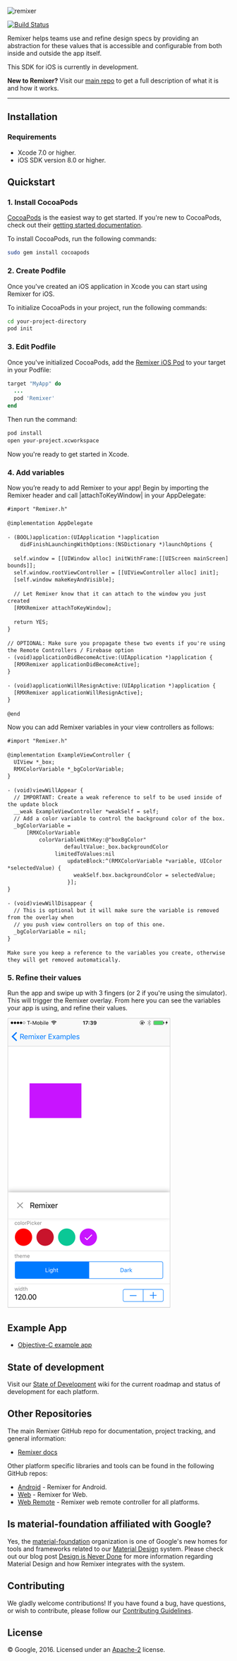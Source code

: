 ![remixer](https://cdn.rawgit.com/material-foundation/material-remixer/master/docs/assets/lockup_remixer_icon_horizontal_dark_small.svg)

[![Build Status](https://travis-ci.org/material-foundation/material-remixer-ios.svg?branch=develop)](https://travis-ci.org/material-foundation/material-remixer-ios)

Remixer helps teams use and refine design specs by providing an abstraction for these values that is accessible and configurable from both inside and outside the app itself.

This SDK for iOS is currently in development.

**New to Remixer?** Visit our [main repo](https://github.com/material-foundation/material-remixer) to get a full description of what it is and how it works.
- - -

## Installation

### Requirements

- Xcode 7.0 or higher.
- iOS SDK version 8.0 or higher.

## Quickstart

### 1. Install CocoaPods

[CocoaPods](https://cocoapods.org/) is the easiest way to get started. If you're new to CocoaPods,
check out their [getting started documentation](https://guides.cocoapods.org/using/getting-started.html).

To install CocoaPods, run the following commands:

~~~ bash
sudo gem install cocoapods
~~~

### 2. Create Podfile

Once you've created an iOS application in Xcode you can start using Remixer for iOS.

To initialize CocoaPods in your project, run the following commands:

~~~ bash
cd your-project-directory
pod init
~~~

### 3. Edit Podfile

Once you've initialized CocoaPods, add the [Remixer iOS Pod](https://cocoapods.org/pods/Remixer)
to your target in your Podfile:

~~~ ruby
target "MyApp" do
  ...
  pod 'Remixer'
end
~~~

Then run the command:

~~~ bash
pod install
open your-project.xcworkspace
~~~

Now you're ready to get started in Xcode.

### 4. Add variables

Now you’re ready to add Remixer to your app! Begin by importing the Remixer header and call |attachToKeyWindow| in your AppDelegate:

~~~ objc
#import "Remixer.h"

@implementation AppDelegate

- (BOOL)application:(UIApplication *)application
    didFinishLaunchingWithOptions:(NSDictionary *)launchOptions {

  self.window = [[UIWindow alloc] initWithFrame:[[UIScreen mainScreen] bounds]];
  self.window.rootViewController = [[UIViewController alloc] init];
  [self.window makeKeyAndVisible];
  
  // Let Remixer know that it can attach to the window you just created
  [RMXRemixer attachToKeyWindow];

  return YES;
}

// OPTIONAL: Make sure you propagate these two events if you're using the Remote Controllers / Firebase option
- (void)applicationDidBecomeActive:(UIApplication *)application {
  [RMXRemixer applicationDidBecomeActive];
}

- (void)applicationWillResignActive:(UIApplication *)application {
  [RMXRemixer applicationWillResignActive];
}

@end
~~~

Now you can add Remixer variables in your view controllers as follows:

~~~ objc
#import "Remixer.h"

@implementation ExampleViewController {
  UIView *_box;
  RMXColorVariable *_bgColorVariable;
}

- (void)viewWillAppear {
  // IMPORTANT: Create a weak reference to self to be used inside of the update block
  __weak ExampleViewController *weakSelf = self;
  // Add a color variable to control the background color of the box.  
  _bgColorVariable =
      [RMXColorVariable
          colorVariableWithKey:@"boxBgColor"
                  defaultValue:_box.backgroundColor
               limitedToValues:nil
                   updateBlock:^(RMXColorVariable *variable, UIColor *selectedValue) {
                     weakSelf.box.backgroundColor = selectedValue;
                   }];
}

- (void)viewWillDisappear {
  // This is optional but it will make sure the variable is removed from the overlay when
  // you push view controllers on top of this one.
  _bgColorVariable = nil;
}

Make sure you keep a reference to the variables you create, otherwise they will get removed automatically.
~~~

### 5. Refine their values

Run the app and swipe up with 3 fingers (or 2 if you're using the simulator). This will trigger the Remixer overlay. From here you can see the variables your app is using, and refine their values.

![screenshot](demo_screenshot.png)

## Example App

- [Objective-C example app](examples/objc)

## State of development

Visit our [State of Development](https://github.com/material-foundation/material-remixer/wiki/State-of-Development) wiki for the current roadmap and status of development for each platform.

## Other Repositories

The main Remixer GitHub repo for documentation, project tracking, and general information:
- [Remixer docs](https://github.com/material-foundation/material-remixer)

Other platform specific libraries and tools can be found in the following GitHub repos:

- [Android](https://github.com/material-foundation/material-remixer-android) - Remixer for Android.
- [Web](https://github.com/material-foundation/material-remixer-web) - Remixer for Web.
- [Web Remote](https://github.com/material-foundation/material-remixer-remote-web) - Remixer web remote controller for all platforms.

## Is material-foundation affiliated with Google?

Yes, the [material-foundation](https://github.com/material-foundation) organization is one of Google's new homes for tools and frameworks related to our [Material Design](https://material.io) system. Please check out our blog post [Design is Never Done](https://design.google.com/articles/design-is-never-done/) for more information regarding Material Design and how Remixer integrates with the system.

## Contributing

We gladly welcome contributions! If you have found a bug, have questions, or wish to contribute, please follow our [Contributing Guidelines](https://github.com/material-foundation/material-remixer-ios/blob/develop/CONTRIBUTING.md).

## License

© Google, 2016. Licensed under an [Apache-2](https://github.com/material-foundation/material-remixer-ios/blob/develop/LICENSE) license.
